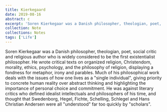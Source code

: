 ```yaml
---
title: Kierkegaard
date: 2019-08-16
abstract: c
excerpt: 'Soren Kierkegaar was a Danish philosopher, theologian, poet, social critic and religious author who is widely considered to be the first existentialist philosopher.'
collection: Note
collections: Notes
tags: ['Life']
---
```

Soren Kierkegaar was a Danish philosopher, theologian, poet, social critic and religious author who is widely considered to be the first existentialist philosopher. He wrote critical texts on organized religion, Christendom, morality, ethics, psychology, and the philosophy of religion, displaying a fondness for metaphor, irony and parables. Much of his philosophical work deals with the issues of how one lives as a "single individual", giving priority to concrete human reality over abstract thinking and highlighting the importance of personal choice and commitment. He was against literary critics who defined idealist intellectuals and philosophers of his time, and thought that Swedenborg, Hegel, Fichte, Schelling, Schlegel and Hans Christian Andersen were all "understood" far too quickly by "scholars".